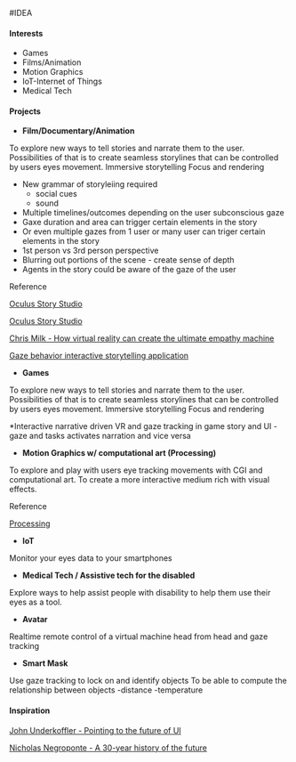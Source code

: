 #IDEA

#### Interests
* Games
* Films/Animation
* Motion Graphics
* IoT-Internet of Things
* Medical Tech

#### Projects
* **Film/Documentary/Animation**

To explore new ways to tell stories and narrate them to the user. 
Possibilities of that is to create seamless storylines that can be controlled by users eyes movement.
Immersive storytelling
Focus and rendering

* New grammar of storyleiing required
     - social cues
     - sound
* Multiple timelines/outcomes depending on the user subconscious gaze
* Gaxe duration and area can trigger certain elements in the story
* Or even multiple gazes from 1 user or many user can triger certain elements in the story
* 1st person vs 3rd person perspective
* Blurring out portions of the scene - create sense of depth
* Agents in the story could be aware of the gaze of the user

Reference

[Oculus Story Studio](https://storystudio.oculus.com/en-us/)

[Oculus Story Studio](https://vimeo.com/117849907)

[Chris Milk - How virtual reality can create the ultimate empathy machine](https://www.ted.com/talks/chris_milk_how_virtual_reality_can_create_the_ultimate_empathy_machine)

[Gaze behavior interactive storytelling application](https://www.researchgate.net/publication/221052464_Discovering_eye_gaze_behavior_during_human-agent_conversation_in_an_interactive_storytelling_application)

* **Games**

To explore new ways to tell stories and narrate them to the user. 
Possibilities of that is to create seamless storylines that can be controlled by users eyes movement.
Immersive storytelling
Focus and rendering

*Interactive narrative driven VR and gaze tracking in game story and UI
     - gaze and tasks activates narration and vice versa

* **Motion Graphics w/ computational art (Processing)**

To explore and play with users eye tracking movements with CGI and computational art.
To create a more interactive medium rich with visual effects.

Reference

[Processing](https://processing.org)

* **IoT**

Monitor your eyes data to your smartphones

* **Medical Tech / Assistive tech for the disabled**

Explore ways to help assist people with disability to help them use their eyes as a tool.

* **Avatar**

Realtime remote control of a virtual machine head from head and gaze tracking

* **Smart Mask**

Use gaze tracking to lock on and identify objects
To be able to compute the relationship between objects
     -distance
     -temperature

#### Inspiration
[John Underkoffler - Pointing to the future of UI](https://www.ted.com/talks/john_underkoffler_drive_3d_data_with_a_gesture)

[Nicholas Negroponte - A 30-year history of the future](https://www.ted.com/talks/nicholas_negroponte_a_30_year_history_of_the_future)

